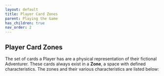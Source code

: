 ```yaml
---
layout: default
title: Player Card Zones
parent: Playing the Game
has_children: true
nav_order: 2
---
```



## Player Card Zones

The set of cards a Player has are a physical representation of their fictional Adventurer. These cards always exist in a **Zone**, a space with defined characteristics. The zones and their various characteristics are listed below:

<!--

## Example Player Layout

-->
